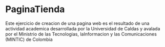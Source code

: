 # PaginaTienda
Este ejercicio de creacion de una pagina web es el resultado de una actividad academica desarrollada por la Universidad de Caldas y avalada por el Ministrio de las Tecnologias, laInformacion y las Comunicaciones (MINTIC) de Colombia
